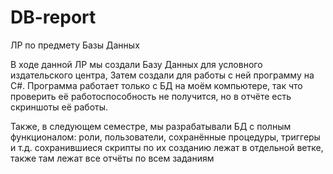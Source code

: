 # DB-report
ЛР по предмету Базы Данных 

В ходе данной ЛР мы создали Базу Данных для условного издательского центра, 
Затем создали для работы с ней программу на C#. 
Программа работает только с БД на моём компьютере, так что проверить её работоспособность не получится, но в отчёте есть скриншоты её работы.

Также, в следующем семестре, мы разрабатывали БД с полным функционалом:  роли, пользователи, сохранённые процедуры, триггеры и т.д.
сохранившиеся скрипты по их созданию лежат в отдельной ветке, также там лежат все отчёты по всем заданиям
